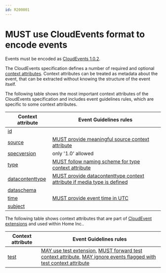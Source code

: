 ```yaml
---
id: R200001
---
```


# MUST use CloudEvents format to encode events

Events must be encoded as [CloudEvents 1.0.2](https://github.com/cloudevents/spec/blob/v1.0.2/cloudevents/spec.md).

The CloudEvents specification defines a number of required and optional [context attributes](https://github.com/cloudevents/spec/blob/v1.0.2/cloudevents/spec.md#context-attributes). Context attributes can be treated as metadata about the event, that can be extracted without knowing the structure of the event itself.

The following table shows the most important context attributes of the CloudEvents specification and includes event guidelines rules, which are specific to some context attributes.

| Context attribute                                                                                      | Event Guidelines rules                                                                         |
| ------------------------------------------------------------------------------------------------------ | ---------------------------------------------------------------------------------------------- |
| [id](https://github.com/cloudevents/spec/blob/v1.0.2/cloudevents/spec.md#id)                           |                                                                                                |
| [source](https://github.com/cloudevents/spec/blob/v1.0.2/cloudevents/spec.md#source-1)                 | [MUST provide meaningful source context attribute](./must-provide-meaningful-source-context-attribute.md)                        |
| [specversion](https://github.com/cloudevents/spec/blob/v1.0.2/cloudevents/spec.md#specversion)         | only '1.0' allowed                                                                             |
| [type](https://github.com/cloudevents/spec/blob/v1.0.2/cloudevents/spec.md#type)                       | [MUST follow naming scheme for type context attribute](./must-follow-naming-schema-for-type-context-attribute.md)                    |
| [datacontenttype](https://github.com/cloudevents/spec/blob/v1.0.2/cloudevents/spec.md#datacontenttype) | [MUST provide datacontenttype context attribute if media type is defined](./must-provide-datacontenttype-context-attribute-if-media-type-is-defined.md) |
| [dataschema](https://github.com/cloudevents/spec/blob/v1.0.2/cloudevents/spec.md#dataschema)           |                                                                                                |
| [time](https://github.com/cloudevents/spec/blob/v1.0.2/cloudevents/spec.md#time)                       | [MUST provide event time in UTC](./must-provide-event-time-in-utc.md)                                          |
| [subject](https://github.com/cloudevents/spec/blob/v1.0.2/cloudevents/spec.md#subject)                 |                                                                                                |

The following table shows context attributes that are part of [CloudEvent extensions](https://github.com/cloudevents/spec/blob/main/cloudevents/spec.md#extension-context-attributes) and used within Home Inc..

| Context attribute           | Event Guidelines rules                                                                                                                                                                  |
| --------------------------- | --------------------------------------------------------------------------------------------------------------------------------------------------------------------------------------- |
| [test](../../test-extension/rules/may-use-test-extension.md) | [MAY use test extension](../../test-extension/rules/may-use-test-extension.md), [MUST forward test context attribute](../../test-extension/rules/must-forward-test-context-attribute.md), [MAY ignore events flagged with test context attribute](../../test-extension/rules/may-ignore-events-flagged-with-test.md) |
